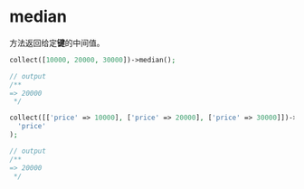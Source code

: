 # median

方法返回给定**键**的中间值。

```php
collect([10000, 20000, 30000])->median();

// output
/**
=> 20000
 */
```

```php
collect([['price' => 10000], ['price' => 20000], ['price' => 30000]])->median(
  'price'
);

// output 
/**
=> 20000
 */
```

